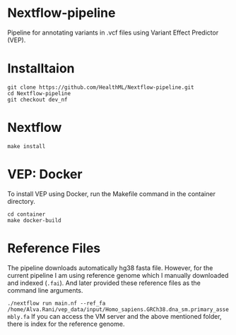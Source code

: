 # Nextflow-pipeline
Pipeline for annotating variants in .vcf files using Variant Effect Predictor (VEP).

# Installtaion
```
git clone https://github.com/HealthML/Nextflow-pipeline.git
cd Nextflow-pipeline
git checkout dev_nf
```

# Nextflow
`make install`

# VEP: Docker
To install VEP using Docker, run the Makefile command in the container directory.

```
cd container
make docker-build
```

# Reference Files

The pipeline downloads automatically hg38 fasta file. However, for the current pipeline I am using reference genome which I manually downloaded and indexed (`.fai`). And later provided these reference files as the command line arguments.

`./nextflow run main.nf --ref_fa /home/Alva.Rani/vep_data/input/Homo_sapiens.GRCh38.dna_sm.primary_assembly.fa`
If you can access the VM server and the above mentioned folder, there is index for the reference genome.


